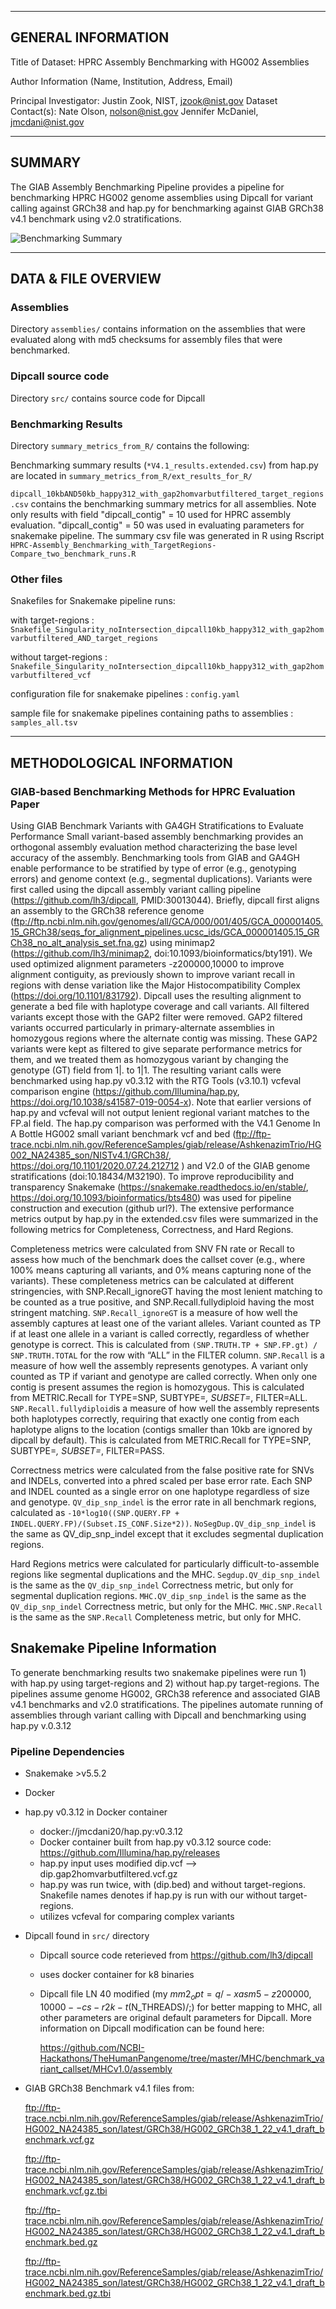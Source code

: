 -------------------
GENERAL INFORMATION
-------------------

Title of Dataset: HPRC Assembly Benchmarking with HG002 Assemblies

Author Information (Name, Institution, Address, Email)

Principal Investigator: Justin Zook, NIST, jzook@nist.gov
Dataset Contact(s): Nate Olson, nolson@nist.gov
                    Jennifer McDaniel, jmcdani@nist.gov

--------------------------
SUMMARY
--------------------------

The GIAB Assembly Benchmarking Pipeline provides a pipeline for benchmarking HPRC HG002 
genome assemblies using Dipcall for variant calling against GRCh38 and hap.py for 
benchmarking against GIAB GRCh38 v4.1 benchmark using v2.0 stratifications.

![Benchmarking Summary](HPRC-Assembly-Benchmarking-Summary.png)

--------------------
DATA & FILE OVERVIEW
--------------------
### Assemblies
Directory `assemblies/` contains information on the assemblies that were evaluated along with md5 checksums for assembly files that were benchmarked.

### Dipcall source code
Directory `src/` contains source code for Dipcall

### Benchmarking Results
Directory `summary_metrics_from_R/` contains the following:

Benchmarking summary results (`*V4.1_results.extended.csv`) from hap.py are located in `summary_metrics_from_R/ext_results_for_R/`

`dipcall_10kbAND50kb_happy312_with_gap2homvarbutfiltered_target_regions.csv` contains the benchmarking summary metrics for all assemblies.  Note only results with field "dipcall_contig" = 10 used for HPRC assembly evaluation. "dipcall_contig" = 50 was used in evaluating parameters for snakemake pipeline.  The summary csv file was generated in R using Rscript `HPRC-Assembly_Benchmarking_with_TargetRegions-Compare_two_benchmark_runs.R`

### Other files
Snakefiles for Snakemake pipeline runs:

with target-regions : `Snakefile_Singularity_noIntersection_dipcall10kb_happy312_with_gap2homvarbutfiltered_AND_target_regions`

without target-regions : `Snakefile_Singularity_noIntersection_dipcall10kb_happy312_with_gap2homvarbutfiltered_vcf`

configuration file for snakemake pipelines : `config.yaml`

sample file for snakemake pipelines containing paths to assemblies : `samples_all.tsv`

--------------------------
METHODOLOGICAL INFORMATION
--------------------------

### GIAB-based Benchmarking Methods for HPRC Evaluation Paper

Using GIAB Benchmark Variants with GA4GH Stratifications to Evaluate Performance
Small variant-based assembly benchmarking provides an orthogonal assembly evaluation method characterizing the base level accuracy of the assembly. Benchmarking tools from GIAB and GA4GH enable performance to be stratified by type of error (e.g., genotyping errors) and genome context (e.g., segmental duplications). Variants were first called using the dipcall assembly variant calling pipeline (https://github.com/lh3/dipcall, PMID:30013044). Briefly, dipcall first aligns an assembly to the GRCh38 reference genome (ftp://ftp.ncbi.nlm.nih.gov/genomes/all/GCA/000/001/405/GCA_000001405.15_GRCh38/seqs_for_alignment_pipelines.ucsc_ids/GCA_000001405.15_GRCh38_no_alt_analysis_set.fna.gz) using minimap2 (https://github.com/lh3/minimap2, doi:10.1093/bioinformatics/bty191). We used optimized alignment parameters -z200000,10000 to improve alignment contiguity, as previously shown to improve variant recall in regions with dense variation like the Major Histocompatibility Complex (https://doi.org/10.1101/831792). Dipcall uses the resulting alignment to generate a bed file with haplotype coverage and call variants. All filtered variants except those with the GAP2 filter were removed. GAP2 filtered variants occurred particularly in primary-alternate assemblies in homozygous regions where the alternate contig was missing.  These GAP2 variants were kept as filtered to give separate performance metrics for them, and we treated them as homozygous variant by changing the genotype (GT) field from 1|. to 1|1. The resulting variant calls were benchmarked using hap.py v0.3.12 with the RTG Tools (v3.10.1) vcfeval comparison engine (https://github.com/Illumina/hap.py, https://doi.org/10.1038/s41587-019-0054-x). Note that earlier versions of hap.py and vcfeval will not output lenient regional variant matches to the FP.al field.  The hap.py comparison was performed with the V4.1 Genome In A Bottle HG002 small variant benchmark vcf and bed (ftp://ftp-trace.ncbi.nlm.nih.gov/ReferenceSamples/giab/release/AshkenazimTrio/HG002_NA24385_son/NISTv4.1/GRCh38/, https://doi.org/10.1101/2020.07.24.212712 ) and V2.0 of the GIAB genome stratifications (doi:10.18434/M32190). To improve reproducibility and transparency Snakemake (https://snakemake.readthedocs.io/en/stable/, https://doi.org/10.1093/bioinformatics/bts480) was used for pipeline construction and execution (github url?).  The extensive performance metrics output by hap.py in the extended.csv files were summarized in the following metrics for Completeness, Correctness, and Hard Regions.

Completeness metrics were calculated from SNV FN rate or Recall to assess how much of the benchmark does the callset cover (e.g., where 100% means capturing all variants, and 0% means capturing none of the variants). These completeness metrics can be calculated at different stringencies, with SNP.Recall_ignoreGT having the most lenient matching to be counted as a true positive, and SNP.Recall.fullydiploid having the most stringent matching. `SNP.Recall_ignoreGT` is a measure of how well the assembly captures at least one of the variant alleles. Variant counted as TP if at least one allele in a variant is called correctly, regardless of whether genotype is correct. This is calculated from `(SNP.TRUTH.TP + SNP.FP.gt) / SNP.TRUTH.TOTAL` for the row with “ALL” in the FILTER column. `SNP.Recall` is a measure of how well the assembly represents genotypes. A variant only counted as TP if variant and genotype are called correctly. When only one contig is present assumes the region is homozygous. This is calculated from METRIC.Recall for TYPE=SNP, SUBTYPE=*, SUBSET=*, FILTER=ALL.  `SNP.Recall.fullydiploid`is a measure of how well the assembly represents both haplotypes correctly, requiring that exactly one contig from each haplotype aligns to the location (contigs smaller than 10kb are ignored by dipcall by default). This is calculated from METRIC.Recall for TYPE=SNP, SUBTYPE=*, SUBSET=*, FILTER=PASS.

Correctness metrics were calculated from the false positive rate for SNVs and INDELs, converted into a phred scaled per base error rate. Each SNP and INDEL counted as a single error on one haplotype regardless of size and genotype. `QV_dip_snp_indel` is the error rate in all benchmark regions, calculated as `-10*log10((SNP.QUERY.FP + INDEL.QUERY.FP)/(Subset.IS_CONF.Size*2))`. `NoSegDup.QV_dip_snp_indel` is the same as QV_dip_snp_indel except that it excludes segmental duplication regions.

Hard Regions metrics were calculated for particularly difficult-to-assemble regions like segmental duplications and the MHC. `Segdup.QV_dip_snp_indel` is the same as the `QV_dip_snp_indel` Correctness metric, but only for segmental duplication regions. `MHC.QV_dip_snp_indel` is the same as the `QV_dip_snp_indel` Correctness metric, but only for the MHC. `MHC.SNP.Recall` is the same as the `SNP.Recall` Completeness metric, but only for MHC.

## Snakemake Pipeline Information

To generate benchmarking results two snakemake pipelines were run 1) with hap.py using target-regions and 2) without hap.py target-regions. The pipelines assume genome HG002, GRCh38 reference and associated GIAB v4.1 benchmarks and v2.0 stratifications. The pipelines automate running of assemblies through variant calling with Dipcall and benchmarking using hap.py v.0.3.12

### Pipeline Dependencies
- Snakemake >v5.5.2
- Docker
- hap.py v0.3.12 in Docker container 
  - docker://jmcdani20/hap.py:v0.3.12
  - Docker container built from hap.py v0.3.12 source code:
    https://github.com/Illumina/hap.py/releases
  - hap.py input uses modified dip.vcf --> dip.gap2homvarbutfiltered.vcf.gz
  - hap.py was run twice, with (dip.bed) and without target-regions. Snakefile names 
    denotes if hap.py is run with our without target-regions.
  - utilizes vcfeval for comparing complex variants
- Dipcall found in `src/` directory
  - Dipcall source code reterieved from https://github.com/lh3/dipcall
  - uses docker container for k8 binaries
  - Dipcall file LN 40 modified (my $mm2_opt = q/-xasm5 -z200000,10000 --cs -r2k -t$(N_THREADS)/;) 
    for better mapping to MHC, all other parameters are original default parameters for Dipcall.
    More information on Dipcall modification can be found here:

    https://github.com/NCBI-Hackathons/TheHumanPangenome/tree/master/MHC/benchmark_variant_callset/MHCv1.0/assembly
- GIAB GRCh38 Benchmark v4.1 files from:

	ftp://ftp-trace.ncbi.nlm.nih.gov/ReferenceSamples/giab/release/AshkenazimTrio/HG002_NA24385_son/latest/GRCh38/HG002_GRCh38_1_22_v4.1_draft_benchmark.vcf.gz

  ftp://ftp-trace.ncbi.nlm.nih.gov/ReferenceSamples/giab/release/AshkenazimTrio/HG002_NA24385_son/latest/GRCh38/HG002_GRCh38_1_22_v4.1_draft_benchmark.vcf.gz.tbi

  ftp://ftp-trace.ncbi.nlm.nih.gov/ReferenceSamples/giab/release/AshkenazimTrio/HG002_NA24385_son/latest/GRCh38/HG002_GRCh38_1_22_v4.1_draft_benchmark.bed.gz

  ftp://ftp-trace.ncbi.nlm.nih.gov/ReferenceSamples/giab/release/AshkenazimTrio/HG002_NA24385_son/latest/GRCh38/HG002_GRCh38_1_22_v4.1_draft_benchmark.bed.gz.tbi
